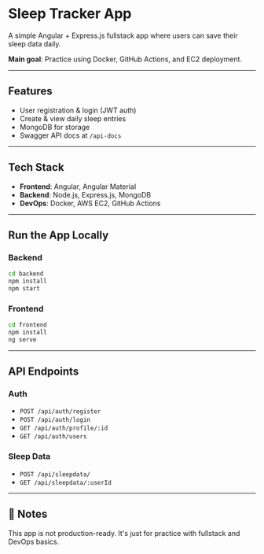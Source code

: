 # Sleep Tracker App

A simple Angular + Express.js fullstack app where users can save their sleep data daily.

**Main goal**: Practice using Docker, GitHub Actions, and EC2 deployment.

---

## Features

- User registration & login (JWT auth)
- Create & view daily sleep entries
- MongoDB for storage
- Swagger API docs at `/api-docs`

---

## Tech Stack

- **Frontend**: Angular, Angular Material
- **Backend**: Node.js, Express.js, MongoDB
- **DevOps**: Docker, AWS EC2, GitHub Actions

---

## Run the App Locally

### Backend

```bash
cd backend
npm install
npm start
```

### Frontend

```bash
cd frontend
npm install
ng serve
```

---

## API Endpoints

### Auth

- `POST /api/auth/register`
- `POST /api/auth/login`
- `GET /api/auth/profile/:id`
- `GET /api/auth/users`

### Sleep Data

- `POST /api/sleepdata/`
- `GET /api/sleepdata/:userId`

---

## 📄 Notes

This app is not production-ready. It's just for practice with fullstack and DevOps basics.
